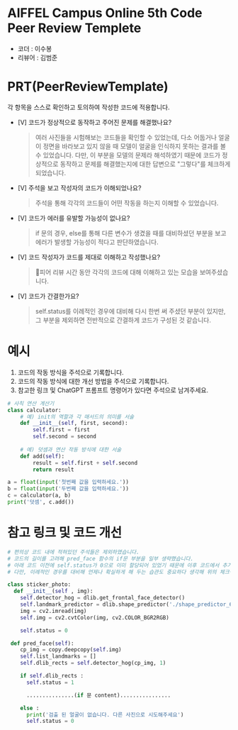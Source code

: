 # AIFFEL Campus Online 5th Code Peer Review Templete
- 코더 : 이수봉
- 리뷰어 : 김범준


# PRT(PeerReviewTemplate) 
각 항목을 스스로 확인하고 토의하여 작성한 코드에 적용합니다.

- [V] 코드가 정상적으로 동작하고 주어진 문제를 해결했나요?
  > 여러 사진들을 시험해보는 코드들을 확인할 수 있었는데, 다소 어둡거나 얼굴이 정면을 바라보고 있지 않을 때 모델이 얼굴을 인식하지 못하는 결과를 볼 수 있었습니다. 다만, 이 부분을 모델의 문제라 해석하였기 때문에 코드가 정상적으로 동작하고 문제를 해결했는지에 대한 답변으로 "그렇다"를 체크하게 되었습니다.
- [V] 주석을 보고 작성자의 코드가 이해되었나요?
  > 주석을 통해 각각의 코드들이 어떤 작동을 하는지 이해할 수 있었습니다.
- [V] 코드가 에러를 유발할 가능성이 없나요?
  > if 문의 경우, else를 통해 다른 변수가 생겼을 때를 대비하셨던 부분을 보고 에러가 발생할 가능성이 적다고 판단하였습니다.
- [V] 코드 작성자가 코드를 제대로 이해하고 작성했나요?
  > 피어 리뷰 시간 동안 각각의 코드에 대해 이해하고 있는 모습을 보여주셨습니다.
- [V] 코드가 간결한가요?
  > self.status를 이례적인 경우에 대비해 다시 한번 써 주셨던 부분이 있지만, 그 부분을 제외하면 전반적으로 간결하게 코드가 구성된 것 같습니다.

# 예시
1. 코드의 작동 방식을 주석으로 기록합니다.
2. 코드의 작동 방식에 대한 개선 방법을 주석으로 기록합니다.
3. 참고한 링크 및 ChatGPT 프롬프트 명령어가 있다면 주석으로 남겨주세요.
```python
# 사칙 연산 계산기
class calculator:
    # 예) init의 역할과 각 매서드의 의미를 서술
    def __init__(self, first, second):
        self.first = first
        self.second = second
    
    # 예) 덧셈과 연산 작동 방식에 대한 서술
    def add(self):
        result = self.first + self.second
        return result

a = float(input('첫번째 값을 입력하세요.')) 
b = float(input('두번째 값을 입력하세요.')) 
c = calculator(a, b)
print('덧셈', c.add()) 
```

# 참고 링크 및 코드 개선
```python
# 편의상 코드 내에 적혀있던 주석들은 제외하였습니다.
# 코드의 길이를 고려해 pred_face 함수의 if문 부분을 일부 생략했습니다.
# 아래 코드 이전에 self.status가 0으로 이미 할당되어 있었기 때문에 이후 코드에서 추가로 self.status = 0을 적어두지 않아도 괜찮지 않을까 생각했습니다.
# 다만, 이례적인 경우를 대비해 언제나 확실하게 해 두는 습관도 중요하다 생각해 위의 체크박스에는 따로 이 부분을 감안하지 않았습니다. 

class sticker_photo:
  def __init__(self , img):
    self.detector_hog = dlib.get_frontal_face_detector()
    self.landmark_predictor = dlib.shape_predictor('./shape_predictor_68_face_landmarks.dat')
    img = cv2.imread(img)
    self.img = cv2.cvtColor(img, cv2.COLOR_BGR2RGB)

    self.status = 0

 def pred_face(self):
    cp_img = copy.deepcopy(self.img)
    self.list_landmarks = []
    self.dlib_rects = self.detector_hog(cp_img, 1)

    if self.dlib_rects :
      self.status = 1 

      ...............(if 문 content)................

    else :
      print('검출 된 얼굴이 없습니다. 다른 사진으로 시도해주세요')
      self.status = 0
```
